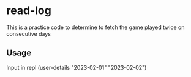 # read-log

This is a practice code to determine to fetch the game played twice on consecutive days

## Usage

Input in repl
    (user-details "2023-02-01" "2023-02-02")
